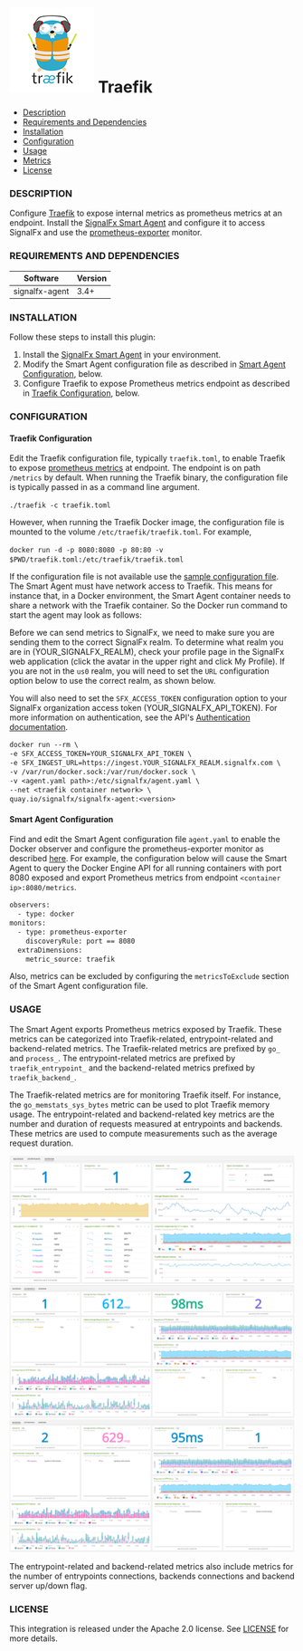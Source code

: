 # ![](./img/integration_traefik.png) Traefik

- [Description](#description)
- [Requirements and Dependencies](#requirements-and-dependencies)
- [Installation](#installation)
- [Configuration](#configuration)
- [Usage](#usage)
- [Metrics](#metrics)
- [License](#license)

### DESCRIPTION

Configure <a target="_blank" href="https://docs.traefik.io/configuration/metrics">Traefik</a> to expose internal metrics as prometheus metrics at an endpoint. Install the <a target="_blank" href="https://github.com/signalfx/signalfx-agent">SignalFx Smart Agent</a> and configure it to access SignalFx and use the <a target="_blank" href="https://github.com/signalfx/signalfx-agent/blob/9feb3f77fdf6de46dc476f62568ad4f9b725660c/docs/monitors/prometheus-exporter.md">prometheus-exporter</a> monitor.

### REQUIREMENTS AND DEPENDENCIES

| Software          | Version        |
|-------------------|----------------|
| signalfx-agent    |     3.4+       |

### INSTALLATION

Follow these steps to install this plugin:

1. Install the <a target="_blank" href="https://docs.signalfx.com/en/latest/integrations/agent/index.html">SignalFx Smart Agent</a> in your environment.
2. Modify the Smart Agent configuration file as described in [Smart Agent Configuration](#smart-agent-configuration), below.
3. Configure Traefik to expose Prometheus metrics endpoint as described in [Traefik Configuration](#traefik-configuration), below.  

### CONFIGURATION
#### Traefik Configuration
Edit the Traefik configuration file, typically `traefik.toml`, to enable Traefik to expose <a target="_blank" href="https://docs.traefik.io/configuration/metrics/">prometheus metrics</a> at endpoint. The endpoint is on path `/metrics` by default. When running the Traefik binary, the configuration file is typically passed in as a command line argument.

`./traefik -c traefik.toml`

However, when running the Traefik Docker image, the configuration file is mounted to the volume `/etc/traefik/traefik.toml`. For example,


`docker run -d -p 8080:8080 -p 80:80 -v $PWD/traefik.toml:/etc/traefik/traefik.toml`

If the configuration file is not available use the <a target="_blank" href="https://raw.githubusercontent.com/containous/traefik/master/traefik.sample.toml">sample configuration file</a>. The Smart Agent must have network access to Traefik. This means for instance that, in a Docker environment, the Smart Agent container needs to share a network with the Traefik container. So the Docker run command to start the agent may look as follows:

Before we can send metrics to SignalFx, we need to make sure you are sending them to the correct SignalFx realm.
To determine what realm you are in (YOUR_SIGNALFX_REALM), check your profile page in the SignalFx web application (click the avatar in the upper right and click My Profile).
If you are not in the `us0` realm, you will need to set the `URL` configuration option below to use the correct realm, as shown below.

You will also need to set the `SFX_ACCESS_TOKEN` configuration option to your SignalFx organization access token (YOUR_SIGNALFX_API_TOKEN).
For more information on authentication, see the API's [Authentication documentation](https://developers.signalfx.com/basics/authentication.html).
```
docker run --rm \
-e SFX_ACCESS_TOKEN=YOUR_SIGNALFX_API_TOKEN \
-e SFX_INGEST_URL=https://ingest.YOUR_SIGNALFX_REALM.signalfx.com \
-v /var/run/docker.sock:/var/run/docker.sock \
-v <agent.yaml path>:/etc/signalfx/agent.yaml \
--net <traefik container network> \
quay.io/signalfx/signalfx-agent:<version>
```
#### Smart Agent Configuration

Find and edit the Smart Agent configuration file `agent.yaml` to enable the Docker observer and configure the prometheus-exporter monitor as described <a target="_blank" href="https://github.com/signalfx/signalfx-agent/blob/9feb3f77fdf6de46dc476f62568ad4f9b725660c/docs/monitors/prometheus-exporter.md">here</a>. For example, the configuration below will cause the Smart Agent to query the Docker Engine API for all running containers with port 8080 exposed and export Prometheus metrics from endpoint `<container ip>:8080/metrics`.

```
observers:
  - type: docker
monitors:
  - type: prometheus-exporter
    discoveryRule: port == 8080
  extraDimensions:
    metric_source: traefik
```
Also, metrics can be excluded by configuring the `metricsToExclude` section of the Smart Agent configuration file.

### USAGE

The Smart Agent exports Prometheus metrics exposed by Traefik. These metrics can be categorized into Traefik-related, entrypoint-related and backend-related metrics. The Traefik-related metrics are prefixed by `go_` and `process_`. The entrypoint-related metrics are prefixed by `traefik_entrypoint_` and the backend-related metrics prefixed by `traefik_backend_`.


The Traefik-related metrics are for monitoring Traefik itself. For instance, the `go_memstats_sys_bytes` metric can be used to plot Traefik memory usage. The entrypoint-related and backend-related key metrics are the number and duration of requests measured at entrypoints and backends. These metrics are used to compute measurements such as the average request duration.

![Overview](./img/traefik_overview.png)
![EntryPoints](./img/traefik_entrypoints.png)
![Backends](./img/traefik_backends.png)

The entrypoint-related and backend-related metrics also include metrics for the number of entrypoints connections, backends connections and backend server up/down flag.

### LICENSE

This integration is released under the Apache 2.0 license. See [LICENSE](https://github.com/signalfx/integrations/blob/master/traefik/LICENSE) for more details.
